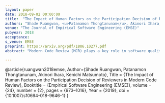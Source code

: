 ```yaml
---
layout: paper
date: 2018-09-02 00:00:00
title:  "The Impact of Human Factors on the Participation Decision of Reviewers in Modern Code Review"
authors: "Shade Ruangwan, <u>Patanamon Thongtanunam</u>, Akinori Ihara, Kenichi Matsumoto"
venue: "The Journal of Empirical Software Engineering (EMSE)"
pubyear: 2018
acceptance: 
s_venue: EMSE
preprint: https://arxiv.org/pdf/1806.10277.pdf
abstract: "Modern Code Review (MCR) plays a key role in software quality practices. In MCR process, a new patch (i.e., a set of code changes) is encouraged to be examined by reviewers in order to identify weaknesses in source code prior to an integration into main software repositories. To mitigate the risk of having future defects, prior work suggests that MCR should be performed with sufficient review participation. Indeed, recent work shows that a low number of participated reviewers is associated with poor software quality. However, there is a likely case that a new patch still suffers from poor review participation even though reviewers were invited. Hence, in this paper, we set out to investigate the factors that are associated with the participation decision of an invited reviewer. Through a case study of 230,090 patches spread across the Android, LibreOffice, OpenStack and Qt systems, we find that (1) 16%-66% of patches have at least one invited reviewer who did not respond to the review invitation; (2) human factors play an important role in predicting whether or not an invited reviewer will participate in a review; (3) a review participation rate of an invited reviewers and code authoring experience of an invited reviewer are highly associated with the participation decision of an invited reviewer. These results can help practitioners better understand about how human factors associate with the participation decision of reviewers and serve as guidelines for inviting reviewers, leading to a better inviting decision and a better reviewer participation."

---
```

@article{ruangwan2018emse,
	Author={Shade Ruangwan, Patanamon Thongtanunam, Akinori Ihara, Kenichi Matsumoto},
	Title = {The Impact of Human Factors on the Participation Decision of Reviewers in Modern Code Review},
	Booktitle = {Empirical Software Engineering (EMSE)},
    volume = {24},
    number = {2},
	pages = {973–1016},
	Year = {2019},
    doi = {10.1007/s10664-018-9646-1}
}

